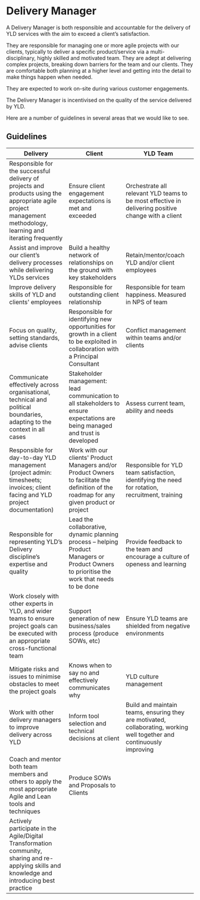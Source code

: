 # Delivery Manager

A Delivery Manager is both responsible and accountable for the delivery of YLD services with the aim to exceed a client’s satisfaction. 

They are responsible for managing one or more agile projects with our clients, typically to deliver a specific product/service via a multi-disciplinary, highly skilled and motivated team. They are adept at delivering complex projects, breaking down barriers for the team and our clients. They are comfortable both planning at a higher level and getting into the detail to make things happen when needed.

They are expected to work on-site during various customer engagements.

The Delivery Manager is incentivised on the quality of the service delivered by YLD.


Here are a number of guidelines in several areas that we would like to see.

## Guidelines

| Delivery | Client | YLD Team |
| ------ | ------ | ------ |
| Responsible for the successful delivery of projects and products using the appropriate agile project management methodology, learning and iterating frequently | Ensure client engagement expectations is met and exceeded | Orchestrate all relevant YLD teams to be most effective in delivering positive change with a client |
| Assist and improve our client’s delivery processes while delivering YLDs services | Build a healthy network of relationships on the ground with key stakeholders | Retain/mentor/coach YLD and/or client employees |
| Improve delivery skills of YLD and clients' employees | Responsible for outstanding client relationship | Responsible for team happiness. Measured in NPS of team |
| Focus on quality, setting standards, advise clients | Responsible for identifying new opportunities for growth in a client to be exploited in collaboration with a Principal Consultant | Conflict management within teams and/or clients |
| Communicate effectively across organisational, technical and political boundaries, adapting to the context in all cases | Stakeholder management: lead communication to all stakeholders to ensure expectations are being managed and trust is developed | Assess current team, ability and needs |
| Responsible for day-to-day YLD management (project admin: timesheets; invoices; client facing and YLD project documentation) | Work with our clients' Product Managers and/or Product Owners to facilitate the definition of the roadmap for any given product or project | Responsible for YLD team satisfaction, identifying the need for rotation, recruitment, training |
| Responsible for representing YLD’s Delivery discipline’s expertise and quality | Lead the collaborative, dynamic planning process – helping Product Managers or Product Owners to prioritise the work that needs to be done | Provide feedback to the team and encourage a culture of openess and learning |
| Work closely with other experts in YLD, and wider teams to ensure project goals can be executed with an appropriate cross-functional team | Support generation of new business/sales process (produce SOWs, etc) | Ensure YLD teams are shielded from negative environments |
| Mitigate risks and issues to minimise obstacles to meet the project goals | Knows when to say no and effectively communicates why | YLD culture management |
| Work with other delivery managers to improve delivery across YLD | Inform tool selection and technical decisions at client | Build and maintain teams, ensuring they are motivated, collaborating, working well together and continuously improving |
| Coach and mentor both team members and others to apply the most appropriate Agile and Lean tools and techniques | Produce SOWs and Proposals to Clients | 
| Actively participate in the Agile/Digital Transformation community, sharing and re-applying skills and knowledge and introducing best practice | |

